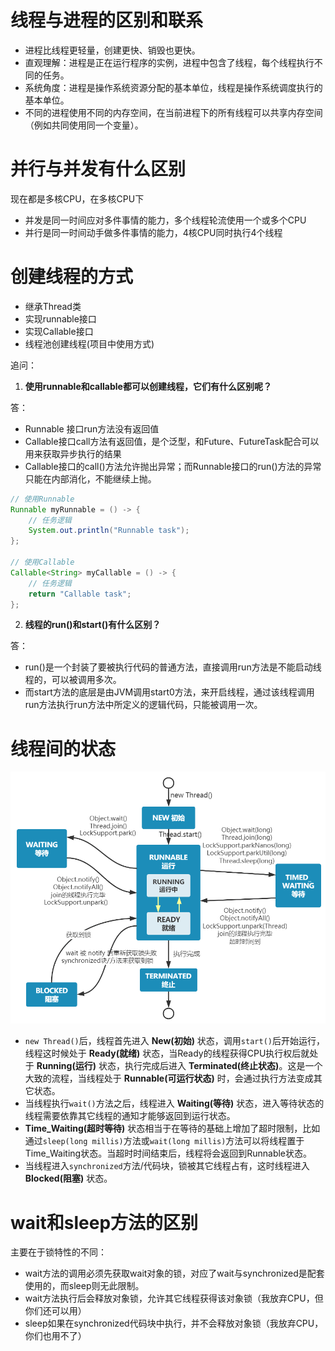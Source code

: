 # 线程与进程的区别和联系

+ 进程比线程更轻量，创建更快、销毁也更快。
+ 直观理解：进程是正在运行程序的实例，进程中包含了线程，每个线程执行不同的任务。
+ 系统角度：进程是操作系统资源分配的基本单位，线程是操作系统调度执行的基本单位。
+ 不同的进程使用不同的内存空间，在当前进程下的所有线程可以共享内存空间（例如共同使用同一个变量）。

# 并行与并发有什么区别

现在都是多核CPU，在多核CPU下

+ 并发是同一时间应对多件事情的能力，多个线程轮流使用一个或多个CPU
+ 并行是同一时间动手做多件事情的能力，4核CPU同时执行4个线程

# 创建线程的方式

+ 继承Thread类
+ 实现runnable接口
+ 实现Callable接口
+ 线程池创建线程(项目中使用方式)

追问：

1. **使用runnable和callable都可以创建线程，它们有什么区别呢？**

答：

+ Runnable 接口run方法没有返回值
+ Callable接口call方法有返回值，是个泛型，和Future、FutureTask配合可以用来获取异步执行的结果
+ Callable接口的call()方法允许抛出异常；而Runnable接口的run()方法的异常只能在内部消化，不能继续上抛。

```java
// 使用Runnable
Runnable myRunnable = () -> {
    // 任务逻辑
    System.out.println("Runnable task");
};

// 使用Callable
Callable<String> myCallable = () -> {
    // 任务逻辑
    return "Callable task";
};
```

2. **线程的run()和start()有什么区别？**

答：

+ run()是一个封装了要被执行代码的普通方法，直接调用run方法是不能启动线程的，可以被调用多次。
+ 而start方法的底层是由JVM调用start0方法，来开启线程，通过该线程调用run方法执行run方法中所定义的逻辑代码，只能被调用一次。

# 线程间的状态

![1701229790009](image/2023-11-28-Int_java多线程/1701229790009.png)

+ `new Thread()`后，线程首先进入 **New(初始)** 状态，调用`start()`后开始运行，线程这时候处于 **Ready(就绪)** 状态，当Ready的线程获得CPU执行权后就处于 **Running(运行)** 状态，执行完成后进入 **Terminated(终止状态)**。这是一个大致的流程，当线程处于 **Runnable(可运行状态)** 时，会通过执行方法变成其它状态。
+ 当线程执行`wait()`方法之后，线程进入 **Waiting(等待)** 状态，进入等待状态的线程需要依靠其它线程的通知才能够返回到运行状态。
+ **Time_Waiting(超时等待)** 状态相当于在等待的基础上增加了超时限制，比如通过`sleep(long millis)`方法或`wait(long millis)`方法可以将线程置于Time_Waiting状态。当超时时间结束后，线程将会返回到Runnable状态。
+ 当线程进入`synchronized`方法/代码块，锁被其它线程占有，这时线程进入 **Blocked(阻塞)** 状态。
# wait和sleep方法的区别
主要在于锁特性的不同：
+ wait方法的调用必须先获取wait对象的锁，对应了wait与synchronized是配套使用的，而sleep则无此限制。
+ wait方法执行后会释放对象锁，允许其它线程获得该对象锁（我放弃CPU，但你们还可以用）
+ sleep如果在synchronized代码块中执行，并不会释放对象锁（我放弃CPU，你们也用不了）


